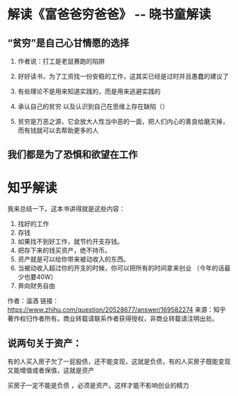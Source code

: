 
# 解读《富爸爸穷爸爸》 -- 晓书童解读

## “贫穷”是自己心甘情愿的选择

1. 作者说：打工是老鼠赛跑的陷阱

2. 好好读书，为了工资找一份安稳的工作，这其实已经是过时并且愚蠢的建议了

3. 有些理论不是用来知道实践的，而是用来逃避实践的

4. 承认自己的贫穷 以及认识到自己在思维上存在缺陷（）

5. 贫穷是万恶之源，它会放大人性当中恶的一面，把人们内心的善良给磨灭掉，而有钱就可以去帮助更多的人

## 我们都是为了恐惧和欲望在工作

# 知乎解读

我来总结一下。这本书讲得就是这些内容：
1. 找好的工作
2. 存钱
3. 如果找不到好工作，就节约开支存钱。
4. 把存下来的钱买资产，绝不持币。
5. 资产就是可以给你带来被动收入的东西。
6. 当被动收入超过你的开支的时候，你可以把所有的时间拿来创业 （今年的话最少也要40W）
7. 奔向财务自由

作者：温酒
链接：https://www.zhihu.com/question/20528677/answer/169582274
来源：知乎
著作权归作者所有。商业转载请联系作者获得授权，非商业转载请注明出处。

## 说两句关于资产：
有的人买入房子欠了一屁股债，还不能变现，这就是负债，有的人买房子既能变现又能增值或者保值，这就是资产

买房子一定不能是负债 ，必须是资产。这样才能不影响创业的精力
